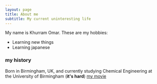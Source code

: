 ```yaml
---
layout: page
title: About me
subtitle: My current uninteresting life
---
```


My name is Khurram Omar. These are my hobbies:

- Learning new things
- Learning japanese 

### my history

Born in Birmingham, UK, and currently studying Chemical Engineering at the University of Birmingham (**it's hard**) [my movie](https://www.birmingham.ac.uk/schools/chemical-engineering/index.aspx) 
